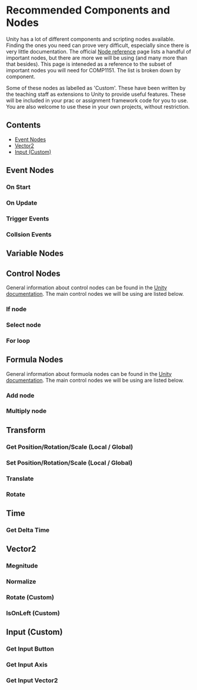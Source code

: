 # Recommended Components and Nodes

Unity has a lot of different components and scripting nodes available. Finding the ones you need can prove very difficult, especially since there is very little documentation. 
The official [Node reference](https://docs.unity3d.com/Packages/com.unity.visualscripting@1.7/manual/vs-nodes-reference.html) page lists a handful of important nodes, 
but there are more we will be using (and many more than that besides). This page is inteneded as a reference to the subset of important nodes you will need for COMP1151.
The list is broken down by component.

Some of these nodes as labelled as 'Custom'. These have been written by the teaching staff as extensions to Unity to provide useful features. These will be included in
your prac or assignment framework code for you to use. You are also welcome to use these in your own projects, without restriction.

## Contents

* [Event Nodes](#event-nodes)
* [Vector2](#vector2)
* [Input (Custom)](#input-custom)

## Event Nodes

### On Start ##

### On Update ##

### Trigger Events ##

### Collsion Events ##

## Variable Nodes

## Control Nodes

General information about control nodes can be found in the [Unity documentation](https://docs.unity3d.com/Packages/com.unity.visualscripting@1.7/manual/vs-control.html). 
The main control nodes we will be using are listed below.

### If node

### Select node

### For loop

## Formula Nodes

General information about formuola nodes can be found in the [Unity documentation](https://docs.unity3d.com/Packages/com.unity.visualscripting@1.7/manual/vs-formula.html). 
The main control nodes we will be using are listed below.

### Add node

### Multiply node

## Transform

### Get Position/Rotation/Scale (Local / Global)

### Set Position/Rotation/Scale (Local / Global)

### Translate

### Rotate

## Time

### Get Delta Time

## Vector2

### Megnitude

### Normalize

### Rotate (Custom)

### IsOnLeft (Custom)

## Input (Custom)

### Get Input Button

### Get Input Axis

### Get Input Vector2

